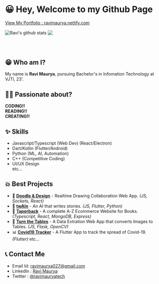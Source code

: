 # 😀 Hey, Welcome to my Github Page

[View My Portfolio : ravimaurya.netlify.com](https://ravimaurya.netlify.com)

<img align="center" src="https://github-readme-stats.anuraghazra1.vercel.app/api?username=RaviMauryaHootowl&show_icons=true&include_all_commits=true&theme=ayu-mirage" alt="Ravi's github stats" />
<img align="center" src="https://github-readme-stats.anuraghazra1.vercel.app/api/top-langs/?username=RaviMauryaHootowl&layout=compact&theme=ayu-mirage" />

<br><br>

## 😁 Who am I?
My name is **Ravi Maurya**, pursuing Bachelor's in Infomation Technology at VJTI, 23'.

## 👨‍💻 Passionate about?
**CODING!!**<br>**READING!!**<br>**CREATING!!**

## ✨ Skills
* Javascript/Typescript (Web Dev) (React/Electron)
* Dart/Kotlin (Flutter/Android)
* Python (ML, AI, Automation)
* C++ (Competitive Coding)
* UI/UX Design <br>
etc...

## 💥 Best Projects
* 🎨 [**Doodle & Design**](https://github.com/RaviMauryaHootowl/Doodle-Design) -  Realtime Drawing Collaboration Web App. *(JS, Sockets, React)*
* 🤖 [**twAIn**](https://github.com/RaviMauryaHootowl/twAIn) - An AI that writes stories. *(JS, Flutter, Python)*
* 📑 [**Taperback**](https://github.com/RaviMauryaHootowl/taperback) - A complete A-Z Ecommerce Website for Books. *(Typescript, React, MongoDB, Express)*
* 📑 [**Turn the Tables**](https://github.com/RaviMauryaHootowl/Turn-The-Tables) - A Data Extration Web App that converts Images to Tables. *(JS, Flask, OpenCV)*
* 📊 [**Covid19 Tracker**](https://github.com/RaviMauryaHootowl/Covid-19-Flutter) - A Flutter App to track the spread of Covid-19. *(Flutter)*
etc...

## 📞 Contact Me
* Email Id: ravimaurya027@gmail.com
* LinkedIn : [Ravi Maurya](https://www.linkedin.com/in/ravi-maurya-575ab3122)
* Twitter : [@ravimauryatech](https://twitter.com/ravimauryatech)